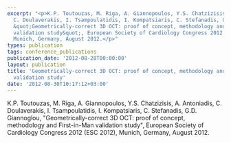 ```yaml
---
excerpt: "<p>K.P. Toutouzas, M. Riga, A. Giannopoulos, Y.S. Chatzizisis, A. Antoniadis,
  C. Doulaverakis, I. Tsampoulatidis, I. Kompatsiaris, C. Stefanadis, G.D. Giannoglou,
  &quot;Geometrically-correct 3D OCT: proof of concept, methodology and First-in-Man
  validation study&quot;, European Society of Cardiology Congress 2012 (ESC 2012),
  Munich, Germany, August 2012.</p>"
types: publication
tags: conference_publications
publication_date: '2012-08-28T00:00:00'
layout: publication
title: 'Geometrically-correct 3D OCT: proof of concept, methodology and First-in-Man
  validation study'
date: '2012-08-30T10:17:12+03:00'
---
```

<p>K.P. Toutouzas, M. Riga, A. Giannopoulos, Y.S. Chatzizisis, A. Antoniadis, C. Doulaverakis, I. Tsampoulatidis, I. Kompatsiaris, C. Stefanadis, G.D. Giannoglou, &quot;Geometrically-correct 3D OCT: proof of concept, methodology and First-in-Man validation study&quot;, European Society of Cardiology Congress 2012 (ESC 2012), Munich, Germany, August 2012.</p>
